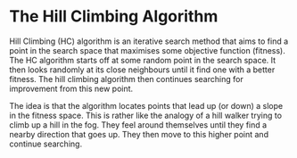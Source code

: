 # The Hill Climbing Algorithm

Hill Climbing (HC) algorithm is an iterative search method that aims to find a point in the search space that maximises some objective function (fitness).
The HC algorithm starts off at some random point in the search space.
It then looks randomly at its close neighbours until it find one with a better fitness.
The hill climbing algorithm then continues searching for improvement from this new point.


The idea is that the algorithm locates points that lead up (or down) a slope in the fitness space.
This is rather like the analogy of a hill walker trying to climb up a hill in the fog.
They feel around themselves until they find a nearby direction that goes up.
They then move to this higher point and continue searching.



